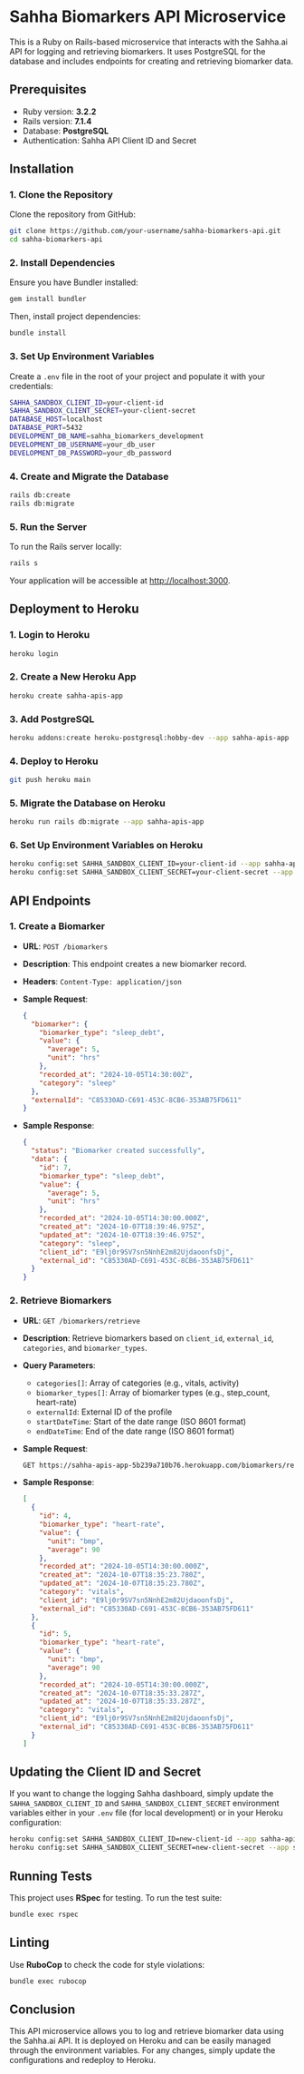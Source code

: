 # Sahha Biomarkers API Microservice

This is a Ruby on Rails-based microservice that interacts with the Sahha.ai API for logging and retrieving biomarkers. It uses PostgreSQL for the database and includes endpoints for creating and retrieving biomarker data.

## Prerequisites
- Ruby version: **3.2.2**
- Rails version: **7.1.4**
- Database: **PostgreSQL**
- Authentication: Sahha API Client ID and Secret

## Installation

### 1. Clone the Repository
Clone the repository from GitHub:

```bash
git clone https://github.com/your-username/sahha-biomarkers-api.git
cd sahha-biomarkers-api
```

### 2. Install Dependencies
Ensure you have Bundler installed:

```bash
gem install bundler
```

Then, install project dependencies:

```bash
bundle install
```

### 3. Set Up Environment Variables
Create a `.env` file in the root of your project and populate it with your credentials:

```bash
SAHHA_SANDBOX_CLIENT_ID=your-client-id
SAHHA_SANDBOX_CLIENT_SECRET=your-client-secret
DATABASE_HOST=localhost
DATABASE_PORT=5432
DEVELOPMENT_DB_NAME=sahha_biomarkers_development
DEVELOPMENT_DB_USERNAME=your_db_user
DEVELOPMENT_DB_PASSWORD=your_db_password
```

### 4. Create and Migrate the Database

```bash
rails db:create
rails db:migrate
```

### 5. Run the Server
To run the Rails server locally:

```bash
rails s
```

Your application will be accessible at [http://localhost:3000](http://localhost:3000).

## Deployment to Heroku

### 1. Login to Heroku

```bash
heroku login
```

### 2. Create a New Heroku App

```bash
heroku create sahha-apis-app
```

### 3. Add PostgreSQL

```bash
heroku addons:create heroku-postgresql:hobby-dev --app sahha-apis-app
```

### 4. Deploy to Heroku

```bash
git push heroku main
```

### 5. Migrate the Database on Heroku

```bash
heroku run rails db:migrate --app sahha-apis-app
```

### 6. Set Up Environment Variables on Heroku

```bash
heroku config:set SAHHA_SANDBOX_CLIENT_ID=your-client-id --app sahha-apis-app
heroku config:set SAHHA_SANDBOX_CLIENT_SECRET=your-client-secret --app sahha-apis-app
```

## API Endpoints

### 1. Create a Biomarker
- **URL**: `POST /biomarkers`
- **Description**: This endpoint creates a new biomarker record.
- **Headers**: `Content-Type: application/json`
- **Sample Request**:

  ```json
  {
    "biomarker": {
      "biomarker_type": "sleep_debt",
      "value": {
        "average": 5,
        "unit": "hrs"
      },
      "recorded_at": "2024-10-05T14:30:00Z",
      "category": "sleep"
    },
    "externalId": "C85330AD-C691-453C-8CB6-353AB75FD611"
  }
  ```
- **Sample Response**:

  ```json
  {
    "status": "Biomarker created successfully",
    "data": {
      "id": 7,
      "biomarker_type": "sleep_debt",
      "value": {
        "average": 5,
        "unit": "hrs"
      },
      "recorded_at": "2024-10-05T14:30:00.000Z",
      "created_at": "2024-10-07T18:39:46.975Z",
      "updated_at": "2024-10-07T18:39:46.975Z",
      "category": "sleep",
      "client_id": "E9lj0r9SV7sn5NnhE2m82UjdaoonfsDj",
      "external_id": "C85330AD-C691-453C-8CB6-353AB75FD611"
    }
  }
  ```

### 2. Retrieve Biomarkers
- **URL**: `GET /biomarkers/retrieve`
- **Description**: Retrieve biomarkers based on `client_id`, `external_id`, `categories`, and `biomarker_types`.
- **Query Parameters**:
  - `categories[]`: Array of categories (e.g., vitals, activity)
  - `biomarker_types[]`: Array of biomarker types (e.g., step_count, heart-rate)
  - `externalId`: External ID of the profile
  - `startDateTime`: Start of the date range (ISO 8601 format)
  - `endDateTime`: End of the date range (ISO 8601 format)
- **Sample Request**:

  ```bash
  GET https://sahha-apis-app-5b239a710b76.herokuapp.com/biomarkers/retrieve?categories[]=vitals&categories[]=activity&biomarker_types[]=step_count&biomarker_types[]=heart-rate&externalId=C85330AD-C691-453C-8CB6-353AB75FD611&startDateTime=2024-10-05T00:00:00Z&endDateTime=2024-10-06T00:00:00Z
  ```
- **Sample Response**:

  ```json
  [
    {
      "id": 4,
      "biomarker_type": "heart-rate",
      "value": {
        "unit": "bmp",
        "average": 90
      },
      "recorded_at": "2024-10-05T14:30:00.000Z",
      "created_at": "2024-10-07T18:35:23.780Z",
      "updated_at": "2024-10-07T18:35:23.780Z",
      "category": "vitals",
      "client_id": "E9lj0r9SV7sn5NnhE2m82UjdaoonfsDj",
      "external_id": "C85330AD-C691-453C-8CB6-353AB75FD611"
    },
    {
      "id": 5,
      "biomarker_type": "heart-rate",
      "value": {
        "unit": "bmp",
        "average": 90
      },
      "recorded_at": "2024-10-05T14:30:00.000Z",
      "created_at": "2024-10-07T18:35:33.287Z",
      "updated_at": "2024-10-07T18:35:33.287Z",
      "category": "vitals",
      "client_id": "E9lj0r9SV7sn5NnhE2m82UjdaoonfsDj",
      "external_id": "C85330AD-C691-453C-8CB6-353AB75FD611"
    }
  ]
  ```

## Updating the Client ID and Secret
If you want to change the logging Sahha dashboard, simply update the `SAHHA_SANDBOX_CLIENT_ID` and `SAHHA_SANDBOX_CLIENT_SECRET` environment variables either in your `.env` file (for local development) or in your Heroku configuration:

```bash
heroku config:set SAHHA_SANDBOX_CLIENT_ID=new-client-id --app sahha-apis-app
heroku config:set SAHHA_SANDBOX_CLIENT_SECRET=new-client-secret --app sahha-apis-app
```

## Running Tests
This project uses **RSpec** for testing. To run the test suite:

```bash
bundle exec rspec
```

## Linting
Use **RuboCop** to check the code for style violations:

```bash
bundle exec rubocop
```

## Conclusion
This API microservice allows you to log and retrieve biomarker data using the Sahha.ai API. It is deployed on Heroku and can be easily managed through the environment variables. For any changes, simply update the configurations and redeploy to Heroku.